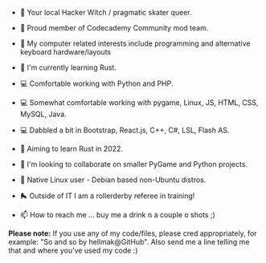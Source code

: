 - 🔮 Your local Hacker Witch / pragmatic skater queer.
- 📎 Proud member of Codecademy Community mod team.
- 👀 My computer related interests include programming and alternative keyboard hardware/layouts

- 🌱 I'm currently learning Rust.
- 💻 Comfortable working with Python and PHP.  
- 💻 Somewhat comfortable working with pygame, Linux, JS, HTML, CSS, MySQL, Java.
- 💻 Dabbled a bit in Bootstrap, React.js, C++, C#, LSL, Flash AS.
- 🌱 Aiming to learn Rust in 2022.
- 💞️ I'm looking to collaborate on smaller PyGame and Python projects.

- 🐧 Native Linux user - Debian based non-Ubuntu distros.
- 🛼 Outside of IT I am a rollerderby referee in training!

- 📫 How to reach me ... buy me a drink n a couple o shots ;)

**Please note:** If you use any of my code/files, please cred appropriately, for example: "So and so by hellmak@GitHub". Also send me a line telling me that and where you've used my code :) 

<!---
hellmak/hellmak is a ✨ special ✨ repository because its 'README.md' (this file) appears on your GitHub profile.
You can click the Preview link to take a look at your changes.
--->
